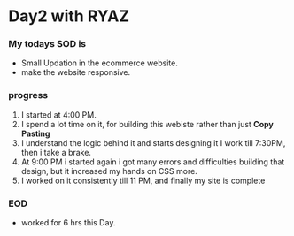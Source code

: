 # Day2 with RYAZ
### My todays SOD is 
* Small Updation in the ecommerce website. 
* make the website responsive.

### progress 
1. I started at 4:00 PM.
2. I spend a lot time on it, for building this webiste rather than just **Copy Pasting**
3. I understand the logic behind it and starts designing it I work till 7:30PM, then i take a brake.
4. At 9:00 PM i started again i got many errors and difficulties building that design, but it increased my hands on CSS more.
5. I worked on it consistently till 11 PM, and finally my site is complete

### EOD
* worked for 6 hrs this Day.
